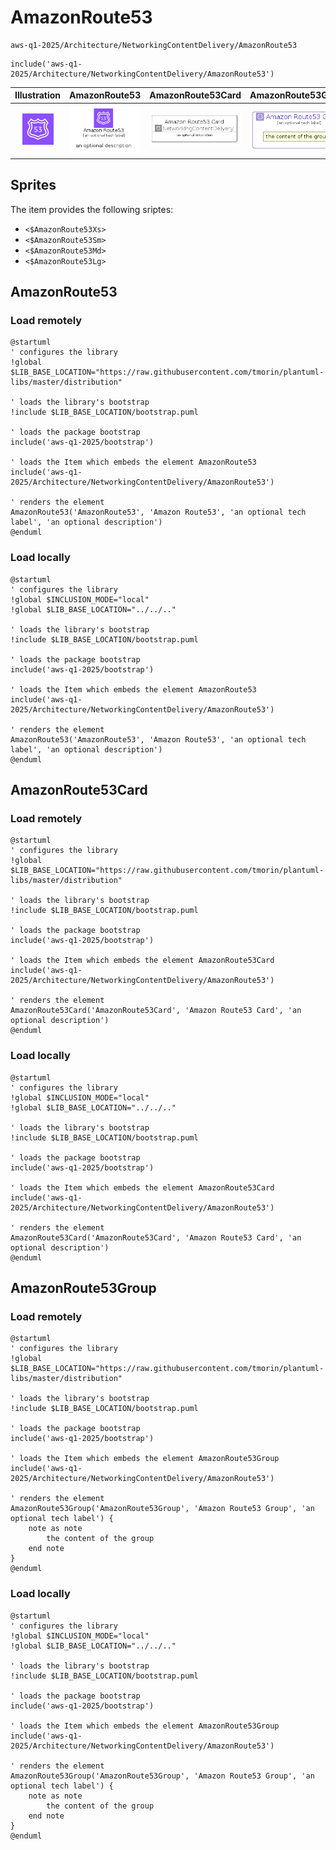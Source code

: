 # AmazonRoute53


```text
aws-q1-2025/Architecture/NetworkingContentDelivery/AmazonRoute53
```

```text
include('aws-q1-2025/Architecture/NetworkingContentDelivery/AmazonRoute53')
```



| Illustration | AmazonRoute53 | AmazonRoute53Card | AmazonRoute53Group |
| :---: | :---: | :---: | :---: |
| ![illustration for Illustration](../../../aws-q1-2025/Architecture/NetworkingContentDelivery/AmazonRoute53.png) | ![illustration for AmazonRoute53](../../../aws-q1-2025/Architecture/NetworkingContentDelivery/AmazonRoute53.Local.png) | ![illustration for AmazonRoute53Card](../../../aws-q1-2025/Architecture/NetworkingContentDelivery/AmazonRoute53Card.Local.png) | ![illustration for AmazonRoute53Group](../../../aws-q1-2025/Architecture/NetworkingContentDelivery/AmazonRoute53Group.Local.png) |



## Sprites
The item provides the following sriptes:

- `<$AmazonRoute53Xs>`
- `<$AmazonRoute53Sm>`
- `<$AmazonRoute53Md>`
- `<$AmazonRoute53Lg>`





## AmazonRoute53

### Load remotely
```plantuml
@startuml
' configures the library
!global $LIB_BASE_LOCATION="https://raw.githubusercontent.com/tmorin/plantuml-libs/master/distribution"

' loads the library's bootstrap
!include $LIB_BASE_LOCATION/bootstrap.puml

' loads the package bootstrap
include('aws-q1-2025/bootstrap')

' loads the Item which embeds the element AmazonRoute53
include('aws-q1-2025/Architecture/NetworkingContentDelivery/AmazonRoute53')

' renders the element
AmazonRoute53('AmazonRoute53', 'Amazon Route53', 'an optional tech label', 'an optional description')
@enduml
```

### Load locally
```plantuml
@startuml
' configures the library
!global $INCLUSION_MODE="local"
!global $LIB_BASE_LOCATION="../../.."

' loads the library's bootstrap
!include $LIB_BASE_LOCATION/bootstrap.puml

' loads the package bootstrap
include('aws-q1-2025/bootstrap')

' loads the Item which embeds the element AmazonRoute53
include('aws-q1-2025/Architecture/NetworkingContentDelivery/AmazonRoute53')

' renders the element
AmazonRoute53('AmazonRoute53', 'Amazon Route53', 'an optional tech label', 'an optional description')
@enduml
```

## AmazonRoute53Card

### Load remotely
```plantuml
@startuml
' configures the library
!global $LIB_BASE_LOCATION="https://raw.githubusercontent.com/tmorin/plantuml-libs/master/distribution"

' loads the library's bootstrap
!include $LIB_BASE_LOCATION/bootstrap.puml

' loads the package bootstrap
include('aws-q1-2025/bootstrap')

' loads the Item which embeds the element AmazonRoute53Card
include('aws-q1-2025/Architecture/NetworkingContentDelivery/AmazonRoute53')

' renders the element
AmazonRoute53Card('AmazonRoute53Card', 'Amazon Route53 Card', 'an optional description')
@enduml
```

### Load locally
```plantuml
@startuml
' configures the library
!global $INCLUSION_MODE="local"
!global $LIB_BASE_LOCATION="../../.."

' loads the library's bootstrap
!include $LIB_BASE_LOCATION/bootstrap.puml

' loads the package bootstrap
include('aws-q1-2025/bootstrap')

' loads the Item which embeds the element AmazonRoute53Card
include('aws-q1-2025/Architecture/NetworkingContentDelivery/AmazonRoute53')

' renders the element
AmazonRoute53Card('AmazonRoute53Card', 'Amazon Route53 Card', 'an optional description')
@enduml
```

## AmazonRoute53Group

### Load remotely
```plantuml
@startuml
' configures the library
!global $LIB_BASE_LOCATION="https://raw.githubusercontent.com/tmorin/plantuml-libs/master/distribution"

' loads the library's bootstrap
!include $LIB_BASE_LOCATION/bootstrap.puml

' loads the package bootstrap
include('aws-q1-2025/bootstrap')

' loads the Item which embeds the element AmazonRoute53Group
include('aws-q1-2025/Architecture/NetworkingContentDelivery/AmazonRoute53')

' renders the element
AmazonRoute53Group('AmazonRoute53Group', 'Amazon Route53 Group', 'an optional tech label') {
    note as note
        the content of the group
    end note
}
@enduml
```

### Load locally
```plantuml
@startuml
' configures the library
!global $INCLUSION_MODE="local"
!global $LIB_BASE_LOCATION="../../.."

' loads the library's bootstrap
!include $LIB_BASE_LOCATION/bootstrap.puml

' loads the package bootstrap
include('aws-q1-2025/bootstrap')

' loads the Item which embeds the element AmazonRoute53Group
include('aws-q1-2025/Architecture/NetworkingContentDelivery/AmazonRoute53')

' renders the element
AmazonRoute53Group('AmazonRoute53Group', 'Amazon Route53 Group', 'an optional tech label') {
    note as note
        the content of the group
    end note
}
@enduml
```

